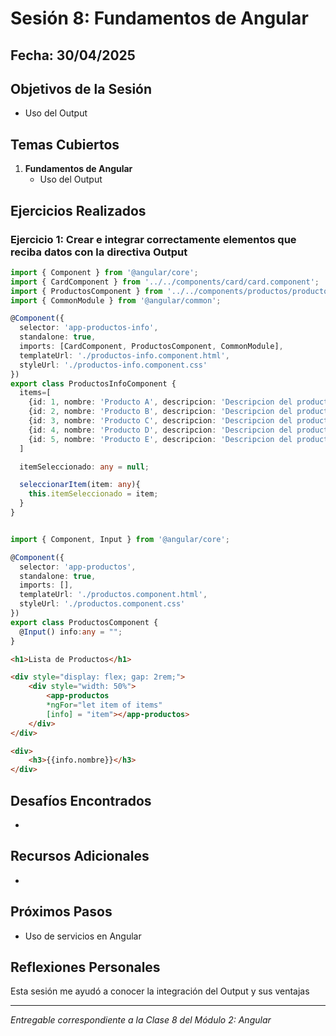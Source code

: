 # Sesión 8: Fundamentos de Angular

## Fecha: 30/04/2025

## Objetivos de la Sesión

- Uso del Output

## Temas Cubiertos

1. **Fundamentos de Angular**
   - Uso del Output

## Ejercicios Realizados

### Ejercicio 1: Crear e integrar correctamente elementos que reciba datos con la directiva Output

```typescript
import { Component } from '@angular/core';
import { CardComponent } from '../../components/card/card.component';
import { ProductosComponent } from '../../components/productos/productos.component';
import { CommonModule } from '@angular/common';

@Component({
  selector: 'app-productos-info',
  standalone: true,
  imports: [CardComponent, ProductosComponent, CommonModule],
  templateUrl: './productos-info.component.html',
  styleUrl: './productos-info.component.css'
})
export class ProductosInfoComponent {
  items=[
    {id: 1, nombre: 'Producto A', descripcion: 'Descripcion del producto A', precio: 100},
    {id: 2, nombre: 'Producto B', descripcion: 'Descripcion del producto B', precio: 200},
    {id: 3, nombre: 'Producto C', descripcion: 'Descripcion del producto C', precio: 300},
    {id: 4, nombre: 'Producto D', descripcion: 'Descripcion del producto D', precio: 400},
    {id: 5, nombre: 'Producto E', descripcion: 'Descripcion del producto E', precio: 500}
  ]

  itemSeleccionado: any = null;

  seleccionarItem(item: any){
    this.itemSeleccionado = item;
  }
}


import { Component, Input } from '@angular/core';

@Component({
  selector: 'app-productos',
  standalone: true,
  imports: [],
  templateUrl: './productos.component.html',
  styleUrl: './productos.component.css'
})
export class ProductosComponent {
  @Input() info:any = "";
}

```

```html
<h1>Lista de Productos</h1>

<div style="display: flex; gap: 2rem;">
    <div style="width: 50%">
        <app-productos
        *ngFor="let item of items"
        [info] = "item"></app-productos>
    </div>
</div>

<div>
    <h3>{{info.nombre}}</h3>
</div>
```
## Desafíos Encontrados

-

## Recursos Adicionales

- 

## Próximos Pasos

- Uso de servicios en Angular

## Reflexiones Personales

Esta sesión me ayudó a conocer la integración del Output y sus ventajas

---

*Entregable correspondiente a la Clase 8 del Módulo 2: Angular*